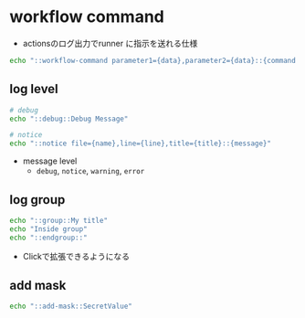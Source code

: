 # workflow command

* actionsのログ出力でrunner に指示を送れる仕様

```sh
echo "::workflow-command parameter1={data},parameter2={data}::{command value}"
```

## log level

```sh
# debug
echo "::debug::Debug Message"

# notice
echo "::notice file={name},line={line},title={title}::{message}"
```

* message level
  * `debug`, `notice`, `warning`, `error`


## log group

```sh
echo "::group::My title"
echo "Inside group"
echo "::endgroup::"
```

* Clickで拡張できるようになる


## add mask

```sh
echo "::add-mask::SecretValue"
```
